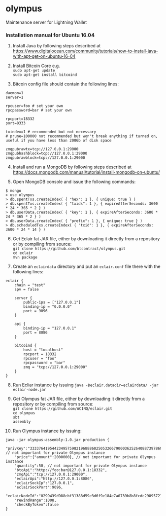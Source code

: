 # olympus
Maintenance server for Lightning Wallet

### Installation manual for Ubuntu 16.04

1. Install Java by following steps described at https://www.digitalocean.com/community/tutorials/how-to-install-java-with-apt-get-on-ubuntu-16-04

2. Install Bitcoin Core e.g.  
`sudo apt-get update`  
`sudo apt-get install bitcoind`

3. Bitcoin config file should contain the following lines: 
```
daemon=1
server=1

rpcuser=foo # set your own
rpcpassword=bar # set your own

rpcport=18332
port=8333

txindex=1 # recommended but not necessary
# prune=100000 not recommended but won't break anything if turned on, useful if you have less than 200Gb of disk space

zmqpubrawtx=tcp://127.0.0.1:29000
zmqpubhashblock=tcp://127.0.0.1:29000
zmqpubrawblock=tcp://127.0.0.1:29000
```

4. Install and run a MongoDB by following steps described at https://docs.mongodb.com/manual/tutorial/install-mongodb-on-ubuntu/

5. Open MongoDB console and issue the following commands:
```
$ mongo
> use olympus
> db.spentTxs.createIndex( { "hex": 1 }, { unique: true } )
> db.spentTxs.createIndex( { "txids": 1 }, { expireAfterSeconds: 3600 * 24 * 365 * 2 } )
> db.userData.createIndex( { "key": 1 }, { expireAfterSeconds: 3600 * 24 * 365 * 2 } )
> db.userData.createIndex( { "prefix": 1 }, { unique: true } )
> db.scheduledTxs.createIndex( { "txid": 1 }, { expireAfterSeconds: 3600 * 24 * 14 } )
```

6. Get Eclair fat JAR file, either by downloading it directly from a repository or by compiling from source:  
`git clone https://github.com/btcontract/olympus.git`  
`cd eclair`  
`mvn package`  

7. Create an `eclairdata` directory and put an `eclair.conf` file there with the following lines:
```
eclair {
	chain = "test"
	spv = false

	server {
		public-ips = ["127.0.0.1"]
		binding-ip = "0.0.0.0"
		port = 9096
	}

	api {
		binding-ip = "127.0.0.1"
		port = 8086
	}

	bitcoind {
		host = "localhost"
		rpcport = 18332
		rpcuser = "foo"
		rpcpassword = "bar"
		zmq = "tcp://127.0.0.1:29000"
	}
}

```

8. Run Ecliar instance by issuing `java -Declair.datadir=eclairdata/ -jar eclair-node.jar`

9. Get Olympus fat JAR file, either by downloading it directly from a repository or by compiling from source:  
`git clone https://github.com/ACINQ/eclair.git`  
`cd olympus`  
`sbt`  
`assembly`  

10. Run Olympus instance by issuing:
```
java -jar olympus-assembly-1.0.jar production {
	"privKey":"33337641954423495759821968886025053266790003625264088739786982511471995762588", // not important for private Olympus instance
	"price":{"amount":2000000}, // not important for private Olympus instance
	"quantity":50, // not important for private Olympus instance
	"btcApi":"http://foo:bar@127.0.0.1:18332",
	"zmqApi":"tcp://127.0.0.1:29000",
	"eclairApi":"http://127.0.0.1:8086",
	"eclairSockIp":"127.0.0.1",
	"eclairSockPort":9096,
	"eclairNodeId":"0299439d988cbf31388d59e3d6f9e184e7a0739b8b8fcdc298957216833935f9d3",
	"rewindRange":1008,
	"checkByToken":false
}
```
